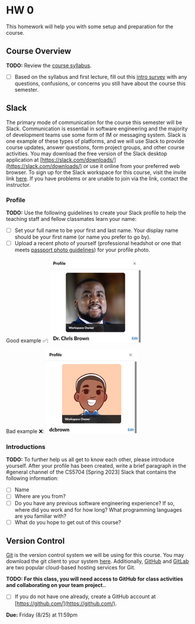 # HW 0

This homework will help you with some setup and preparation for the course.

## Course Overview

**TODO:** Review the [course syllabus](https://docs.google.com/document/d/1jGqHKlM8QHy8utRZ1Kg8g8SqumzIuqXvaba-oTESLvI/edit?usp=sharing).

- [ ] Based on the syllabus and first lecture, fill out this [intro survey](https://forms.gle/DL9nHFYaG9x4qiMo6) with any questions, confusions, or concerns you still have about the course this semester.

## Slack

The primary mode of communication for the course this semester will be Slack. Communication is essential in software engineering and the majority of development teams use some form of IM or messaging system. Slack is one example of these types of platforms, and we will use Slack to provide course updates, answer questions, form project groups, and other course activities. You may download the free version of the Slack desktop application at [https://slack.com/downloads/](https://slack.com/downloads/) or use it online from your preferred web browser. To sign up for the Slack workspace for this course, visit the invite link [here](https://join.slack.com/t/cs3704fall2023/shared_invite/zt-20ynd6h8w-aO_qGzD8q2kJtwAZ5qV~0A). If you have problems or are unable to join via the link, contact the instructor.

### Profile

**TODO:** Use the following guidelines to create your Slack profile to help the teaching staff and fellow classmates learn your name:
- [ ] Set your full name to be your first and last name. Your display name should be your first name (or name you prefer to go by).
- [ ] Upload a recent photo of yourself (professional headshot or one that meets [passport photo guidelines](https://travel.state.gov/content/travel/en/passports.html/pptphotoreq/photocomptemplate/photocomptemplate_5297.html)) for your profile photo.

Good example ✅: <img src="../resources/imgs/good_profile.png" width="250"/>

Bad example ❌: <img src="../resources/imgs/bad_profile.png" width="250"/>

### Introductions

**TODO:** To further help us all get to know each other, please introduce yourself. After your profile has been created, write a brief paragraph in the #general channel of the CS5704 [Spring 2023] Slack that contains the following information:
- [ ] Name
- [ ] Where are you from?
- [ ] Do you have any previous software engineering experience? If so, where did you work and for how long? What programming languages are you familiar with?
- [ ] What do you hope to get out of this course?

## Version Control

[Git](https://git-scm.com/) is the version control system we will be using for this course. You may download the git client to your system [here](https://git-scm.com/downloads). Additionally, [GitHub](https://github.com/) and [GitLab](https://about.gitlab.com/) are two popular cloud-based hosting services for Git.

**TODO: For this class, you will need access to GitHub for class activities and collaborating on your team project..** 

- [ ] If you do not have one already, create a GitHub account at [https://github.com/](https://github.com/).



**Due:** Friday (8/25) at 11:59pm
